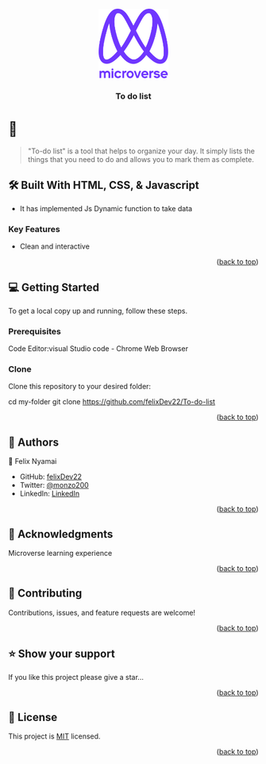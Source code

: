 <a name="readme-top"></a>

<div align="center">

  <img src="./murple_logo.png" alt="logo" width="140"  height="auto" />
  <br/>

  <h3><b>To do list</b></h3>

</div>

# 📖 <a name="To-do-list"></a>

> "To-do list" is a tool that helps to organize your day. It simply lists the things that you need to do and allows you to mark them as complete.

## 🛠 Built With <a name="built-with">HTML, CSS, & Javascript</a>

- It has implemented Js Dynamic function to take data

### Key Features <a name="key-features"></a>

- Clean and interactive

<p align="right">(<a href="#readme-top">back to top</a>)</p>

## 💻 Getting Started <a name="getting-started"></a>

To get a local copy up and running, follow these steps.

### Prerequisites

Code Editor:visual Studio code - Chrome Web Browser

### Clone

Clone this repository to your desired folder:

cd my-folder
git clone https://github.com/felixDev22/To-do-list

<p align="right">(<a href="#readme-top">back to top</a>)</p>

## 👥 Authors <a name="authors"></a>

👤 Felix Nyamai

- GitHub: [felixDev22](https://github.com/felixDev22)
- Twitter: [@monzo200](https://twitter.com/twitterhandle)
- LinkedIn: [LinkedIn](https://www.linkedin.com/in/felixnyamai/)

<p align="right">(<a href="#readme-top">back to top</a>)</p>

## 🙏 Acknowledgments <a name="acknowledgements"></a>

Microverse learning experience

<p align="right">(<a href="#readme-top">back to top</a>)</p>

## 🤝 Contributing <a name="contributing"></a>

Contributions, issues, and feature requests are welcome!

<p align="right">(<a href="#readme-top">back to top</a>)</p>

## ⭐️ Show your support <a name="support"></a>

If you like this project please give a star...

<p align="right">(<a href="#readme-top">back to top</a>)</p>

## 📝 License <a name="license"></a>

This project is [MIT](./LICENSE) licensed.

<p align="right">(<a href="#readme-top">back to top</a>)</p>
